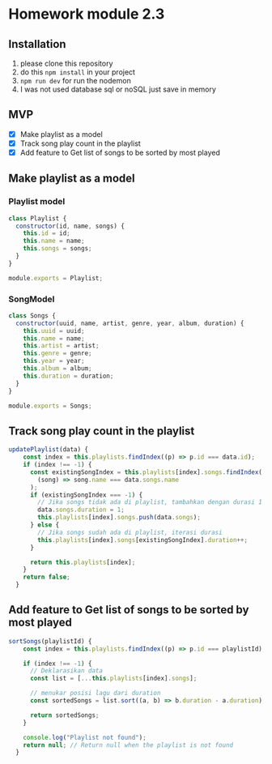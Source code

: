 # Homework module 2.3

## Installation

1. please clone this repository
2. do this `npm install` in your project
3. `npm run dev` for run the nodemon
4. I was not used database sql or noSQL just save in memory

## MVP

- [x] Make playlist as a model
- [x] Track song play count in the playlist
- [x] Add feature to Get list of songs to be sorted by most played

## Make playlist as a model

### Playlist model

```javascript
class Playlist {
  constructor(id, name, songs) {
    this.id = id;
    this.name = name;
    this.songs = songs;
  }
}

module.exports = Playlist;
```

### SongModel

```javascript
class Songs {
  constructor(uuid, name, artist, genre, year, album, duration) {
    this.uuid = uuid;
    this.name = name;
    this.artist = artist;
    this.genre = genre;
    this.year = year;
    this.album = album;
    this.duration = duration;
  }
}

module.exports = Songs;
```

## Track song play count in the playlist

```js
updatePlaylist(data) {
    const index = this.playlists.findIndex((p) => p.id === data.id);
    if (index !== -1) {
      const existingSongIndex = this.playlists[index].songs.findIndex(
        (song) => song.name === data.songs.name
      );
      if (existingSongIndex === -1) {
        // Jika songs tidak ada di playlist, tambahkan dengan durasi 1
        data.songs.duration = 1;
        this.playlists[index].songs.push(data.songs);
      } else {
        // Jika songs sudah ada di playlist, iterasi durasi
        this.playlists[index].songs[existingSongIndex].duration++;
      }

      return this.playlists[index];
    }
    return false;
  }
```

## Add feature to Get list of songs to be sorted by most played

```js
sortSongs(playlistId) {
    const index = this.playlists.findIndex((p) => p.id === playlistId);

    if (index !== -1) {
      // Deklarasikan data
      const list = [...this.playlists[index].songs];

      // menukar posisi lagu dari duration
      const sortedSongs = list.sort((a, b) => b.duration - a.duration);

      return sortedSongs;
    }

    console.log("Playlist not found");
    return null; // Return null when the playlist is not found
  }
```
